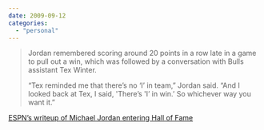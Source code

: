 ```yaml
---
date: 2009-09-12
categories: 
  - "personal"
---
```


> Jordan remembered scoring around 20 points in a row late in a game to pull out a win, which was followed by a conversation with Bulls assistant Tex Winter.
> 
> “Tex reminded me that there’s no ‘I’ in team,” Jordan said. “And I looked back at Tex, I said, 'There’s 'I’ in win.’ So whichever way you want it.”

[ESPN’s writeup of Michael Jordan entering Hall of Fame](http://sports.espn.go.com/nba/news/story?id=4465607)
